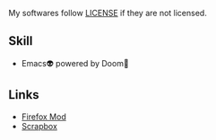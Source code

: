 My softwares follow [LICENSE](https://github.com/diohabara/diohabara/blob/master/LICENSE) if they are not licensed.

## Skill

- Emacs:alien: powered by Doom:japanese_goblin:

## Links

- [Firefox Mod](https://slides.com/diohabara/deck)
- [Scrapbox](https://scrapbox.io/xeqilum/)

